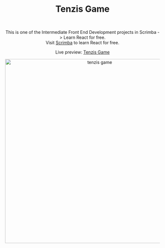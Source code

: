 <h1 align="center">Tenzis Game</h1><br>
<p align="center">This is one of the Intermediate Front End Development projects in Scrimba -> Learn React for free.<br>
Visit <a href="https://scrimba.com/learn/learnreact">Scrimba</a> to learn React for free.<br>

<p align="center">Live preview: <a href="https://albugeorge.github.io/tenzis-game/">Tenzis Game</a><br></p>

<p align="center">
<img src="https://albugeorge.github.io/tenzis-game/tenzis.jpg" width="600" alt="tenzis game">
</p>
